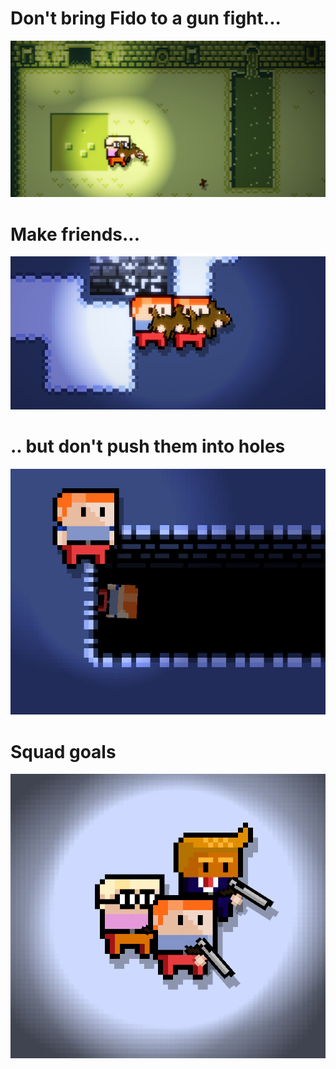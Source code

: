 # Don't bring Fido to a gun fight...

![dont](/FredflixAndChell/promo/ultimatebrodown.png)

# Make friends...

![do](/FredflixAndChell/promo/friends.png)

# .. but don't push them into holes

![plzdont](/FredflixAndChell/promo/awhedead.png)

# Squad goals

![squadgoals](/FredflixAndChell/promo/squad.PNG)
